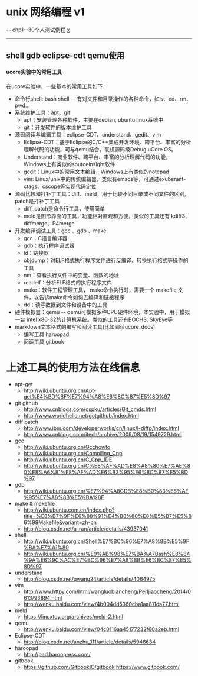 # unix 网络编程 v1
-- chp1--30个人测试例程    [x](https://github.com/feng1o/my_unp)
>>> 

---

## shell gdb eclipse-cdt qemu使用
#### ucore实验中的常用工具

在ucore实验中，一些基本的常用工具如下：
  - 命令行shell: bash shell -- 有对文件和目录操作的各种命令，如ls、cd、rm、pwd...
  - 系统维护工具：apt、git
    - apt：安装管理各种软件，主要在debian, ubuntu linux系统中
    - git：开发软件的版本维护工具
  - 源码阅读与编辑工具：eclipse-CDT、understand、gedit、vim
    - Eclipse-CDT：基于Eclipse的C/C++集成开发环境、跨平台、丰富的分析理解代码的功能，可与qemu结合，联机源码级Debug uCore OS。
    - Understand：商业软件、跨平台、丰富的分析理解代码的功能，Windows上有类似的sourceinsight软件
    - gedit：Linux中的常用文本编辑，Windows上有类似的notepad
    - vim: Linux/unix中的传统编辑器，类似有emacs等，可通过exuberant-ctags、cscope等实现代码定位
  - 源码比较和打补丁工具：diff、meld，用于比较不同目录或不同文件的区别, patch是打补丁工具
    - diff, patch是命令行工具，使用简单
    - meld是图形界面的工具，功能相对直观和方便，类似的工具还有 kdiff3、diffmerge、P4merge
  - 开发编译调试工具：gcc 、gdb 、make
    - gcc：C语言编译器
    - gdb：执行程序调试器
    - ld：链接器
    - objdump：对ELF格式执行程序文件进行反编译、转换执行格式等操作的工具
    - nm：查看执行文件中的变量、函数的地址
    - readelf：分析ELF格式的执行程序文件
    - make：软件工程管理工具， make命令执行时，需要一个 makefile 文件，以告诉make命令如何去编译和链接程序
    - dd：读写数据到文件和设备中的工具
  - 硬件模拟器：qemu -- qemu可模拟多种CPU硬件环境，本实验中，用于模拟一台 intel x86-32的计算机系统。类似的工具还有BOCHS, SkyEye等
  - markdown文本格式的编写和阅读工具(比如阅读ucore_docs)
    - 编写工具 haroopad 
    - 阅读工具 gitbook


# 上述工具的使用方法在线信息
- apt-get
  - http://wiki.ubuntu.org.cn/Apt-get%E4%BD%BF%E7%94%A8%E6%8C%87%E5%8D%97
- git github
  - http://www.cnblogs.com/cspku/articles/Git_cmds.html
  - http://www.worldhello.net/gotgithub/index.html
- diff patch
  - http://www.ibm.com/developerworks/cn/linux/l-diffp/index.html
  - http://www.cnblogs.com/itech/archive/2009/08/19/1549729.html  
- gcc
  - http://wiki.ubuntu.org.cn/Gcchowto
  - http://wiki.ubuntu.org.cn/Compiling_Cpp
  - http://wiki.ubuntu.org.cn/C_Cpp_IDE
  - http://wiki.ubuntu.org.cn/C%E8%AF%AD%E8%A8%80%E7%AE%80%E8%A6%81%E8%AF%AD%E6%B3%95%E6%8C%87%E5%8D%97
- gdb
  - http://wiki.ubuntu.org.cn/%E7%94%A8GDB%E8%B0%83%E8%AF%95%E7%A8%8B%E5%BA%8F
- make & makefile
  - http://wiki.ubuntu.com.cn/index.php?title=%E8%B7%9F%E6%88%91%E4%B8%80%E8%B5%B7%E5%86%99Makefile&variant=zh-cn
  - http://blog.csdn.net/a_ran/article/details/43937041
- shell
   - http://wiki.ubuntu.org.cn/Shell%E7%BC%96%E7%A8%8B%E5%9F%BA%E7%A1%80
   - http://wiki.ubuntu.org.cn/%E9%AB%98%E7%BA%A7Bash%E8%84%9A%E6%9C%AC%E7%BC%96%E7%A8%8B%E6%8C%87%E5%8D%97
- understand
   - http://blog.csdn.net/qwang24/article/details/4064975
- vim
   - http://www.httpy.com/html/wangluobiancheng/Perljiaocheng/2014/0613/93894.html
   - http://wenku.baidu.com/view/4b004dd5360cba1aa811da77.html
- meld
   - https://linuxtoy.org/archives/meld-2.html
- qemu
   - http://wenku.baidu.com/view/04c0116aa45177232f60a2eb.html
- Eclipse-CDT
   - http://blog.csdn.net/anzhu_111/article/details/5946634  
- haroopad
   - http://pad.haroopress.com/
- gitbook
   - https://github.com/GitbookIO/gitbook  https://www.gitbook.com/
